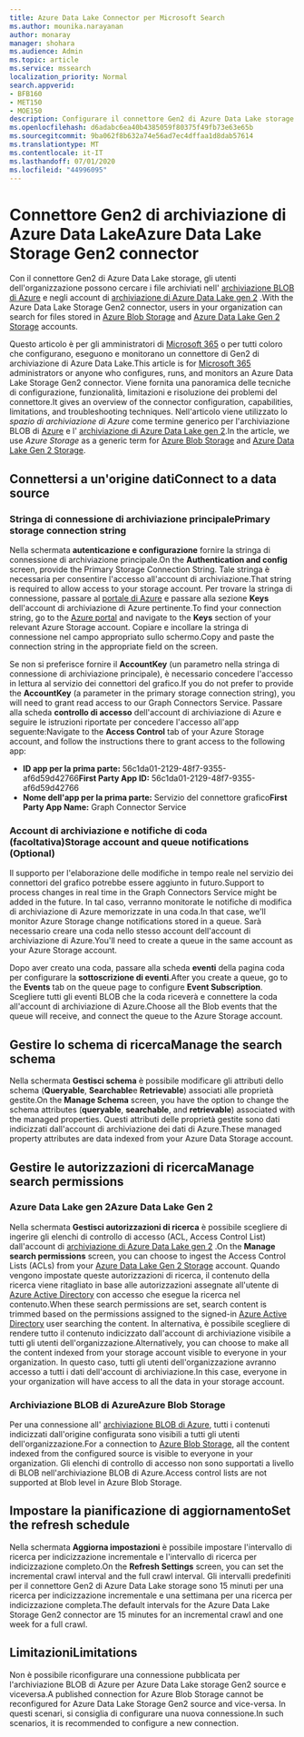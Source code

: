 ```yaml
---
title: Azure Data Lake Connector per Microsoft Search
ms.author: mounika.narayanan
author: monaray
manager: shohara
ms.audience: Admin
ms.topic: article
ms.service: mssearch
localization_priority: Normal
search.appverid:
- BFB160
- MET150
- MOE150
description: Configurare il connettore Gen2 di Azure Data Lake storage per Microsoft Search
ms.openlocfilehash: d6adabc6ea40b4385059f80375f49fb73e63e65b
ms.sourcegitcommit: 9ba062f8b632a74e56ad7ec4dffaa1d8dab57614
ms.translationtype: MT
ms.contentlocale: it-IT
ms.lasthandoff: 07/01/2020
ms.locfileid: "44996095"
---
```

# <a name="azure-data-lake-storage-gen2-connector"></a><span data-ttu-id="00136-103">Connettore Gen2 di archiviazione di Azure Data Lake</span><span class="sxs-lookup"><span data-stu-id="00136-103">Azure Data Lake Storage Gen2 connector</span></span>

<span data-ttu-id="00136-104">Con il connettore Gen2 di Azure Data Lake storage, gli utenti dell'organizzazione possono cercare i file archiviati nell' [archiviazione BLOB di Azure](https://docs.microsoft.com/azure/storage/blobs/storage-blobs-introduction) e negli account di [archiviazione di Azure Data Lake gen 2](https://docs.microsoft.com/azure/storage/blobs/data-lake-storage-introduction) .</span><span class="sxs-lookup"><span data-stu-id="00136-104">With the Azure Data Lake Storage Gen2 connector, users in your organization can search for files stored in [Azure Blob Storage](https://docs.microsoft.com/azure/storage/blobs/storage-blobs-introduction) and [Azure Data Lake Gen 2 Storage](https://docs.microsoft.com/azure/storage/blobs/data-lake-storage-introduction) accounts.</span></span>

<span data-ttu-id="00136-105">Questo articolo è per gli amministratori di [Microsoft 365](https://www.microsoft.com/microsoft-365) o per tutti coloro che configurano, eseguono e monitorano un connettore di Gen2 di archiviazione di Azure Data Lake.</span><span class="sxs-lookup"><span data-stu-id="00136-105">This article is for [Microsoft 365](https://www.microsoft.com/microsoft-365) administrators or anyone who configures, runs, and monitors an Azure Data Lake Storage Gen2 connector.</span></span> <span data-ttu-id="00136-106">Viene fornita una panoramica delle tecniche di configurazione, funzionalità, limitazioni e risoluzione dei problemi del connettore.</span><span class="sxs-lookup"><span data-stu-id="00136-106">It gives an overview of the connector configuration, capabilities, limitations, and troubleshooting techniques.</span></span> <span data-ttu-id="00136-107">Nell'articolo viene utilizzato lo *spazio di archiviazione di Azure* come termine generico per l'archiviazione BLOB di [Azure](https://docs.microsoft.com/azure/storage/blobs/storage-blobs-introduction) e l' [archiviazione di Azure Data Lake gen 2](https://docs.microsoft.com/azure/storage/blobs/data-lake-storage-introduction).</span><span class="sxs-lookup"><span data-stu-id="00136-107">In the article, we use *Azure Storage* as a generic term for [Azure Blob Storage](https://docs.microsoft.com/azure/storage/blobs/storage-blobs-introduction) and [Azure Data Lake Gen 2 Storage](https://docs.microsoft.com/azure/storage/blobs/data-lake-storage-introduction).</span></span>

## <a name="connect-to-a-data-source"></a><span data-ttu-id="00136-108">Connettersi a un'origine dati</span><span class="sxs-lookup"><span data-stu-id="00136-108">Connect to a data source</span></span>
### <a name="primary-storage-connection-string"></a><span data-ttu-id="00136-109">Stringa di connessione di archiviazione principale</span><span class="sxs-lookup"><span data-stu-id="00136-109">Primary storage connection string</span></span> 
<span data-ttu-id="00136-110">Nella schermata **autenticazione e configurazione** fornire la stringa di connessione di archiviazione principale.</span><span class="sxs-lookup"><span data-stu-id="00136-110">On the **Authentication and config** screen, provide the Primary Storage Connection String.</span></span> <span data-ttu-id="00136-111">Tale stringa è necessaria per consentire l'accesso all'account di archiviazione.</span><span class="sxs-lookup"><span data-stu-id="00136-111">That string is required to allow access to your storage account.</span></span> <span data-ttu-id="00136-112">Per trovare la stringa di connessione, passare al [portale di Azure](https://ms.portal.azure.com/#home) e passare alla sezione **Keys** dell'account di archiviazione di Azure pertinente.</span><span class="sxs-lookup"><span data-stu-id="00136-112">To find your connection string, go to the [Azure portal](https://ms.portal.azure.com/#home) and navigate to the **Keys** section of your relevant Azure Storage account.</span></span> <span data-ttu-id="00136-113">Copiare e incollare la stringa di connessione nel campo appropriato sullo schermo.</span><span class="sxs-lookup"><span data-stu-id="00136-113">Copy and paste the connection string in the appropriate field on the screen.</span></span>

<span data-ttu-id="00136-114">Se non si preferisce fornire il **AccountKey** (un parametro nella stringa di connessione di archiviazione principale), è necessario concedere l'accesso in lettura al servizio dei connettori del grafico.</span><span class="sxs-lookup"><span data-stu-id="00136-114">If you do not prefer to provide the **AccountKey** (a parameter in the primary storage connection string), you will need to grant read access to our Graph Connectors Service.</span></span> <span data-ttu-id="00136-115">Passare alla scheda **controllo di accesso** dell'account di archiviazione di Azure e seguire le istruzioni riportate per concedere l'accesso all'app seguente:</span><span class="sxs-lookup"><span data-stu-id="00136-115">Navigate to the **Access Control** tab of your Azure Storage account, and follow the instructions there to grant access to the following app:</span></span>
* <span data-ttu-id="00136-116">**ID app per la prima parte:** 56c1da01-2129-48f7-9355-af6d59d42766</span><span class="sxs-lookup"><span data-stu-id="00136-116">**First Party App ID:** 56c1da01-2129-48f7-9355-af6d59d42766</span></span>
* <span data-ttu-id="00136-117">**Nome dell'app per la prima parte:** Servizio del connettore grafico</span><span class="sxs-lookup"><span data-stu-id="00136-117">**First Party App Name:** Graph Connector Service</span></span>

### <a name="storage-account-and-queue-notifications-optional"></a><span data-ttu-id="00136-118">Account di archiviazione e notifiche di coda (facoltativa)</span><span class="sxs-lookup"><span data-stu-id="00136-118">Storage account and queue notifications (Optional)</span></span>
<span data-ttu-id="00136-119">Il supporto per l'elaborazione delle modifiche in tempo reale nel servizio dei connettori del grafico potrebbe essere aggiunto in futuro.</span><span class="sxs-lookup"><span data-stu-id="00136-119">Support to process changes in real time in the Graph Connectors Service might be added in the future.</span></span> <span data-ttu-id="00136-120">In tal caso, verranno monitorate le notifiche di modifica di archiviazione di Azure memorizzate in una coda.</span><span class="sxs-lookup"><span data-stu-id="00136-120">In that case, we'll monitor Azure Storage change notifications stored in a queue.</span></span> <span data-ttu-id="00136-121">Sarà necessario creare una coda nello stesso account dell'account di archiviazione di Azure.</span><span class="sxs-lookup"><span data-stu-id="00136-121">You'll need to create a queue in the same account as your Azure Storage account.</span></span>

<span data-ttu-id="00136-122">Dopo aver creato una coda, passare alla scheda **eventi** della pagina coda per configurare la **sottoscrizione di eventi**.</span><span class="sxs-lookup"><span data-stu-id="00136-122">After you create a queue, go to the **Events** tab on the queue page to configure **Event Subscription**.</span></span> <span data-ttu-id="00136-123">Scegliere tutti gli eventi BLOB che la coda riceverà e connettere la coda all'account di archiviazione di Azure.</span><span class="sxs-lookup"><span data-stu-id="00136-123">Choose all the Blob events that the queue will receive, and connect the queue to the Azure Storage account.</span></span>

## <a name="manage-the-search-schema"></a><span data-ttu-id="00136-124">Gestire lo schema di ricerca</span><span class="sxs-lookup"><span data-stu-id="00136-124">Manage the search schema</span></span>
<span data-ttu-id="00136-125">Nella schermata **Gestisci schema** è possibile modificare gli attributi dello schema (**Queryable**, **Searchable**e **Retrievable**) associati alle proprietà gestite.</span><span class="sxs-lookup"><span data-stu-id="00136-125">On the **Manage Schema** screen, you have the option to change the schema attributes (**queryable**, **searchable**, and **retrievable**) associated with the managed properties.</span></span> <span data-ttu-id="00136-126">Questi attributi delle proprietà gestite sono dati indicizzati dall'account di archiviazione dei dati di Azure.</span><span class="sxs-lookup"><span data-stu-id="00136-126">These managed property attributes are data indexed from your Azure Data Storage account.</span></span>

## <a name="manage-search-permissions"></a><span data-ttu-id="00136-127">Gestire le autorizzazioni di ricerca</span><span class="sxs-lookup"><span data-stu-id="00136-127">Manage search permissions</span></span>
### <a name="azure-data-lake-gen-2"></a><span data-ttu-id="00136-128">Azure Data Lake gen 2</span><span class="sxs-lookup"><span data-stu-id="00136-128">Azure Data Lake Gen 2</span></span>
<span data-ttu-id="00136-129">Nella schermata **Gestisci autorizzazioni di ricerca** è possibile scegliere di ingerire gli elenchi di controllo di accesso (ACL, Access Control List) dall'account di [archiviazione di Azure Data Lake gen 2](https://docs.microsoft.com/azure/storage/blobs/data-lake-storage-introduction) .</span><span class="sxs-lookup"><span data-stu-id="00136-129">On the **Manage search permissions** screen, you can choose to ingest the Access Control Lists (ACLs) from your [Azure Data Lake Gen 2 Storage](https://docs.microsoft.com/azure/storage/blobs/data-lake-storage-introduction) account.</span></span> <span data-ttu-id="00136-130">Quando vengono impostate queste autorizzazioni di ricerca, il contenuto della ricerca viene ritagliato in base alle autorizzazioni assegnate all'utente di [Azure Active Directory](https://docs.microsoft.com/azure/active-directory/) con accesso che esegue la ricerca nel contenuto.</span><span class="sxs-lookup"><span data-stu-id="00136-130">When these search permissions are set, search content is trimmed based on the permissions assigned to the signed-in [Azure Active Directory](https://docs.microsoft.com/azure/active-directory/) user searching the content.</span></span> <span data-ttu-id="00136-131">In alternativa, è possibile scegliere di rendere tutto il contenuto indicizzato dall'account di archiviazione visibile a tutti gli utenti dell'organizzazione.</span><span class="sxs-lookup"><span data-stu-id="00136-131">Alternatively, you can choose to make all the content indexed from your storage account visible to everyone in your organization.</span></span> <span data-ttu-id="00136-132">In questo caso, tutti gli utenti dell'organizzazione avranno accesso a tutti i dati dell'account di archiviazione.</span><span class="sxs-lookup"><span data-stu-id="00136-132">In this case, everyone in your organization will have access to all the data in your storage account.</span></span>

### <a name="azure-blob-storage"></a><span data-ttu-id="00136-133">Archiviazione BLOB di Azure</span><span class="sxs-lookup"><span data-stu-id="00136-133">Azure Blob Storage</span></span>
<span data-ttu-id="00136-134">Per una connessione all' [archiviazione BLOB di Azure](https://docs.microsoft.com/azure/storage/blobs/storage-blobs-introduction), tutti i contenuti indicizzati dall'origine configurata sono visibili a tutti gli utenti dell'organizzazione.</span><span class="sxs-lookup"><span data-stu-id="00136-134">For a connection to [Azure Blob Storage](https://docs.microsoft.com/azure/storage/blobs/storage-blobs-introduction), all the content indexed from the configured source is visible to everyone in your organization.</span></span> <span data-ttu-id="00136-135">Gli elenchi di controllo di accesso non sono supportati a livello di BLOB nell'archiviazione BLOB di Azure.</span><span class="sxs-lookup"><span data-stu-id="00136-135">Access control lists are not supported at Blob level in Azure Blob Storage.</span></span>

## <a name="set-the-refresh-schedule"></a><span data-ttu-id="00136-136">Impostare la pianificazione di aggiornamento</span><span class="sxs-lookup"><span data-stu-id="00136-136">Set the refresh schedule</span></span>
<span data-ttu-id="00136-137">Nella schermata **Aggiorna impostazioni** è possibile impostare l'intervallo di ricerca per indicizzazione incrementale e l'intervallo di ricerca per indicizzazione completo.</span><span class="sxs-lookup"><span data-stu-id="00136-137">On the **Refresh Settings** screen, you can set the incremental crawl interval and the full crawl interval.</span></span> <span data-ttu-id="00136-138">Gli intervalli predefiniti per il connettore Gen2 di Azure Data Lake storage sono 15 minuti per una ricerca per indicizzazione incrementale e una settimana per una ricerca per indicizzazione completa.</span><span class="sxs-lookup"><span data-stu-id="00136-138">The default intervals for the Azure Data Lake Storage Gen2 connector are 15 minutes for an incremental crawl and one week for a full crawl.</span></span>

## <a name="limitations"></a><span data-ttu-id="00136-139">Limitazioni</span><span class="sxs-lookup"><span data-stu-id="00136-139">Limitations</span></span>
<span data-ttu-id="00136-140">Non è possibile riconfigurare una connessione pubblicata per l'archiviazione BLOB di Azure per Azure Data Lake storage Gen2 source e viceversa.</span><span class="sxs-lookup"><span data-stu-id="00136-140">A published connection for Azure Blob Storage cannot be reconfigured for Azure Data Lake Storage Gen2 source and vice-versa.</span></span> <span data-ttu-id="00136-141">In questi scenari, si consiglia di configurare una nuova connessione.</span><span class="sxs-lookup"><span data-stu-id="00136-141">In such scenarios, it is recommended to configure a new connection.</span></span>